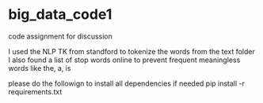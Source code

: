 # big_data_code1
code assignment for discussion

I used the NLP TK from standford to tokenize the words from the text folder
I also found a list of stop words online to prevent frequent meaningless words like the, a, is

please do the followign to install all dependencies if needed
pip install -r requirements.txt 
